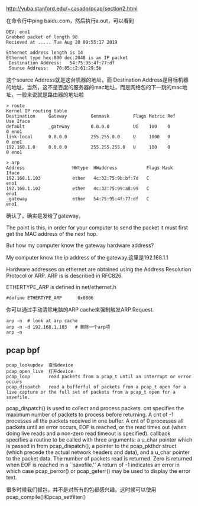 http://yuba.stanford.edu/~casado/pcap/section2.html

在命令行中ping baidu.com，然后执行a.out，可以看到

```
DEV: eno1
Grabbed packet of length 98
Recieved at ..... Tue Aug 20 09:55:17 2019

Ethernet address length is 14
Ethernet type hex:800 dec:2048 is an IP packet
 Destination Address:   54:75:95:4f:77:df
 Source Address:   70:85:c2:61:29:5b
```

这个source Address就是这台机器的地址，而 Destination Address是目标机器的地址，当然，这不是百度的服务器的mac地址，而是网络包的下一跳的mac地址，一般来说就是路由器的地址啦

```
> route
Kernel IP routing table
Destination     Gateway         Genmask         Flags Metric Ref    Use Iface
default         _gateway        0.0.0.0         UG    100    0        0 eno1
link-local      0.0.0.0         255.255.0.0     U     1000   0        0 eno1
192.168.1.0     0.0.0.0         255.255.255.0   U     100    0        0 eno1

> arp
Address                  HWtype  HWaddress           Flags Mask            Iface
192.168.1.103            ether   4c:32:75:9b:bf:7d   C                     eno1
192.168.1.102            ether   4c:32:75:99:a8:99   C                     eno1
_gateway                 ether   54:75:95:4f:77:df   C                     eno1
```

确认了，确实是发给了gateway。

The point is this, in order for your computer to send the packet it must first get the MAC address of the next hop.

But how my computer know the gateway hardware address?

My computer know the ip address of the gateway.这里是192.168.1.1

Hardware addresses on ethernet are obtained using the Address Resolution Protocol or ARP. ARP is is described in RFC826.

ETHERTYPE_ARP is defined in net/ethernet.h

```
#define ETHERTYPE_ARP      0x0806
```

你可以通过手动清除电脑的ARP cache来强制触发ARP Request.

```
arp -n  # look at arp cache
arp -n -d 192.168.1.103   # 删除一个arp项
arp -n 
```

## pcap bpf

```
pcap_lookupdev  查询device
pcap_open_live  打开device
pcap_loop       read packets from a pcap_t until an interrupt or error occurs
pcap_dispatch   read a bufferful of packets from a pcap_t open for a live capture or the full set of packets from a pcap_t open for a savefile.
```

pcap_dispatch() is used to collect and process packets. cnt specifies the maximum number of packets to process before returning. A cnt of -1 processes all the packets received in one buffer. A cnt of 0 processes all packets until an error occurs, EOF is reached, or the read times out (when doing live reads and a non-zero read timeout is specified). callback specifies a routine to be called with three arguments: a u_char pointer which is passed in from pcap_dispatch(), a pointer to the pcap_pkthdr struct (which precede the actual network headers and data), and a u_char pointer to the packet data. The number of packets read is returned. Zero is returned when EOF is reached in a ``savefile.'' A return of -1 indicates an error in which case pcap_perror() or pcap_geterr() may be used to display the error text. 

很多时候我们抓包，并不是对所有的包都感兴趣。这时候可以使用pcap_compile()和pcap_setfilter()



